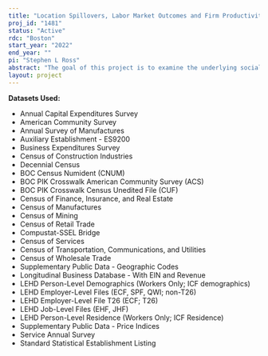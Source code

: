 ```yaml
---
title: "Location Spillovers, Labor Market Outcomes and Firm Productivity"
proj_id: "1481"
status: "Active"
rdc: "Boston"
start_year: "2022"
end_year: ""
pi: "Stephen L Ross"
abstract: "The goal of this project is to examine the underlying social determinants of agglomeration economies.  Specifically, we will use samples of workers drawn from the ACS and Decennial Census data to examine the effect of proximity to employment concentrations and firm activity more generally on wages, and use samples drawn from the Longitudinal Business Database and related data sets to estimate models of Total Factor Productivity (manufacturing only), employment growth and establishment formation as a function of surrounding economic activity.  Economic spillovers, one of Marshall's three major agglomerative forces, are thought to arise from social interactions between individuals when information and ideas are exchanged.  However, large amounts of evidence exist to suggest that the pattern of social interactions is not random, with individuals that share key human capital or demographic attributes often choosing to interact with each other more than with similarly situated individuals who differ on those attributes.  Therefore, we intend to examine the extent to which wages and establishment outcomes vary with the match between a firm's workers and the surrounding workforce.  When available, we intend to use existing matches between sampled workers in the ACS and Decennial Census with establishments in order to provide better controls for the match between each firm's workers and the attributes of surrounding workers.   Finally, given the focus on Economic spillovers, we also intend to investigate models that might capture learning where changes in wages over time and changes in firm total factor productivity are modeled as a function of the level of economic activity in the surrounding area."
layout: project
---
```


**Datasets Used:**

  - Annual Capital Expenditures Survey 
  - American Community Survey 
  - Annual Survey of Manufactures 
  - Auxiliary Establishment - ES9200 
  - Business Expenditures Survey 
  - Census of Construction Industries 
  - Decennial Census 
  - BOC Census Numident (CNUM) 
  - BOC PIK Crosswalk American Community Survey (ACS) 
  - BOC PIK Crosswalk Census Unedited File (CUF) 
  - Census of Finance, Insurance, and Real Estate 
  - Census of Manufactures 
  - Census of Mining 
  - Census of Retail Trade 
  - Compustat-SSEL Bridge 
  - Census of Services 
  - Census of Transportation, Communications, and Utilities 
  - Census of Wholesale Trade 
  - Supplementary Public Data - Geographic Codes 
  - Longitudinal Business Database - With EIN and Revenue 
  - LEHD Person-Level Demographics (Workers Only; ICF demographics) 
  - LEHD Employer-Level Files (ECF, SPF, QWI; non-T26) 
  - LEHD Employer-Level File T26 (ECF; T26) 
  - LEHD Job-Level Files (EHF, JHF) 
  - LEHD Person-Level Residence (Workers Only; ICF Residence) 
  - Supplementary Public Data - Price Indices 
  - Service Annual Survey 
  - Standard Statistical Establishment Listing 

